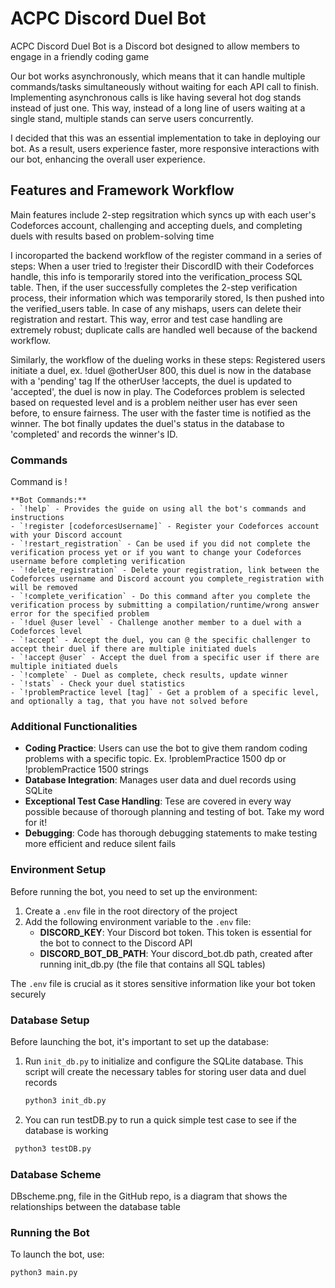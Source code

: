 # ACPC Discord Duel Bot

ACPC Discord Duel Bot is a Discord bot designed to allow members to engage in a friendly coding game

Our bot works asynchronously, which means that it can handle multiple commands/tasks simultaneously without waiting for each API call to finish. 
Implementing asynchronous calls is like having several hot dog stands instead of just one. This way, instead of a long line of users waiting at a single stand, multiple stands can serve users concurrently. 

I decided that this was an essential implementation to take in deploying our bot. As a result, users experience faster, more responsive interactions with our bot, enhancing the overall user experience.

## Features and Framework Workflow 

Main features include 2-step regsitration which syncs up with each user's Codeforces account, challenging and accepting duels, and completing duels with results based on problem-solving time

I incoroparted the backend workflow of the register command in a series of steps: 
When a user tried to !register their DiscordID with their Codeforces handle, this info is temporarily stored into the verification_process SQL table. 
Then, if the user successfully completes the 2-step verification process, their information which was temporarily stored, 
Is then pushed into the verified_users table. 
In case of any mishaps, users can delete their registration and restart. 
This way, error and test case handling are extremely robust; duplicate calls are handled well because of the backend workflow.

Similarly, the workflow of the dueling works in these steps: 
Registered users initiate a duel, ex. !duel @otherUser 800, this duel is now in the database with a 'pending' tag
If the otherUser !accepts, the duel is updated to 'accepted', the duel is now in play. 
The Codeforces problem is selected based on requested level and is a problem neither user has ever seen before, to ensure fairness. 
The user with the faster time is notified as the winner. The bot finally updates the duel's status in the database to 'completed' and records the winner's ID.

### Commands

Command is !

    **Bot Commands:**
    - `!help` - Provides the guide on using all the bot's commands and instructions
    - `!register [codeforcesUsername]` - Register your Codeforces account with your Discord account
    - `!restart_registration` - Can be used if you did not complete the verification process yet or if you want to change your Codeforces username before completing verification 
    - `!delete_registration` - Delete your registration, link between the Codeforces username and Discord account you complete_registration with will be removed
    - `!complete_verification` - Do this command after you complete the verification process by submitting a compilation/runtime/wrong answer error for the specified problem
    - `!duel @user level` - Challenge another member to a duel with a Codeforces level
    - `!accept` - Accept the duel, you can @ the specific challenger to accept their duel if there are multiple initiated duels
    - `!accept @user` - Accept the duel from a specific user if there are multiple initiated duels
    - `!complete` - Duel as complete, check results, update winner
    - `!stats` - Check your duel statistics
    - `!problemPractice level [tag]` - Get a problem of a specific level, and optionally a tag, that you have not solved before

### Additional Functionalities

- **Coding Practice**: Users can use the bot to give them random coding problems with a specific topic. Ex. !problemPractice 1500 dp or !problemPractice 1500 strings
- **Database Integration**: Manages user data and duel records using SQLite
- **Exceptional Test Case Handling**: Tese are covered in every way possible because of thorough planning and testing of bot. Take my word for it!
- **Debugging**: Code has thorough debugging statements to make testing more efficient and reduce silent fails 

### Environment Setup

Before running the bot, you need to set up the environment:

1. Create a `.env` file in the root directory of the project
2. Add the following environment variable to the `.env` file:
   - **DISCORD_KEY**: Your Discord bot token. This token is essential for the bot to connect to the Discord API
   - **DISCORD_BOT_DB_PATH**: Your discord_bot.db path, created after running init_db.py (the file that contains all SQL tables)

The `.env` file is crucial as it stores sensitive information like your bot token securely

### Database Setup

Before launching the bot, it's important to set up the database:

1. Run `init_db.py` to initialize and configure the SQLite database. This script will create the necessary tables for storing user data and duel records
   
   ```bash
   python3 init_db.py

2. You can run testDB.py to run a quick simple test case to see if the database is working

  ```bash
   python3 testDB.py
```

### Database Scheme
DBscheme.png, file in the GitHub repo, is a diagram that shows the relationships between the database table

### Running the Bot

To launch the bot, use:

```bash
python3 main.py
```

